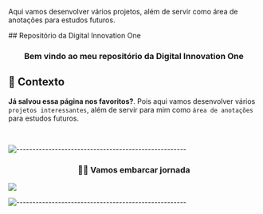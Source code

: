 <p>Aqui vamos desenvolver vários projetos, além de servir como área de anotações para estudos futuros.</p>
## Repositório da Digital Innovation One
 
<h3 align='center'> Bem vindo ao meu repositório da Digital Innovation One </h3>

## 📄 Contexto

**Já salvou essa página nos favoritos?**. Pois aqui vamos desenvolver vários `projetos interessantes`, além de servir para mim como `área de anotações` para estudos futuros.

<br/>


![-----------------------------------------------------](https://raw.githubusercontent.com/andreasbm/readme/master/assets/lines/rainbow.png)

 
<h3 align='center'> 🧙‍♂️ Vamos embarcar jornada </h3>

<img src="https://www.google.com/url?sa=i&url=https%3A%2F%2Fwww.dio.me%2Fhire-devs&psig=AOvVaw3F0MR6UrmEOOp0Cplv0ezb&ust=1650627962775000&source=images&cd=vfe&ved=0CAwQjRxqFwoTCKDm_LyKpfcCFQAAAAAdAAAAABAD"></img>


![-----------------------------------------------------](https://raw.githubusercontent.com/andreasbm/readme/master/assets/lines/rainbow.png)

